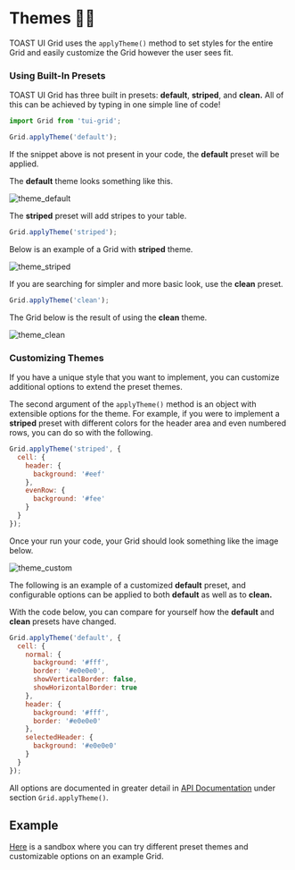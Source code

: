# Themes 👨‍🎨

TOAST UI Grid uses the `applyTheme()` method to set styles for the entire Grid and easily customize the Grid however the user sees fit. 

### Using Built-In Presets

TOAST UI Grid has three built in presets: **default**, **striped**, and **clean.** All of this can be achieved by typing in one simple line of code!

```js
import Grid from 'tui-grid';

Grid.applyTheme('default');
```

If the snippet above is not present in your code, the **default** preset will be applied. 

The **default** theme looks something like this. 

![theme_default](https://user-images.githubusercontent.com/35371660/59335524-b3c10580-8d37-11e9-9ad6-a74e1f30896e.png)

The **striped** preset will add stripes to your table. 

```js
Grid.applyTheme('striped');
```

Below is an example of a Grid with **striped** theme.

![theme_striped](https://user-images.githubusercontent.com/35371660/59335525-b3c10580-8d37-11e9-8d0a-4fc67c58cb6b.png)

If you are searching for simpler and more basic look, use the **clean** preset.

```js
Grid.applyTheme('clean');
```

The Grid below is the result of using the **clean** theme. 

![theme_clean](https://user-images.githubusercontent.com/35371660/59335522-b3c10580-8d37-11e9-83aa-a7cd6e9bbdc6.png)

### Customizing Themes

If you have a unique style that you want to implement, you can customize additional options to extend the preset themes. 

The second argument of the `applyTheme()` method is an object with extensible options for the theme. For example, if you were to implement a **striped** preset with different colors for the header area and even numbered rows, you can do so with the following. 

```js
Grid.applyTheme('striped', {
  cell: {
    header: {
      background: '#eef'
    },
    evenRow: {
      background: '#fee'
    }
  }
});
```

Once your run your code, your Grid should look something like the image below. 

![theme_custom](https://user-images.githubusercontent.com/35371660/59335763-321da780-8d38-11e9-89db-fbd0620ce9e2.png)

The following is an example of a customized **default** preset, and configurable options can be applied to both **default** as well as to **clean.** 

With the code below, you can compare for yourself how the **default** and **clean** presets have changed. 

```js
Grid.applyTheme('default', {
  cell: {
    normal: {
      background: '#fff',
      border: '#e0e0e0',
      showVerticalBorder: false,
      showHorizontalBorder: true
    },
    header: {
      background: '#fff',
      border: '#e0e0e0'
    },
    selectedHeader: {
      background: '#e0e0e0'
    }
  }
});
```

All options are documented in greater detail in [API Documentation](http://nhn.github.io/tui.grid/latest) under section `Grid.applyTheme()`.

## Example

[Here](http://nhn.github.io/tui.grid/latest/tutorial-example07-themes) is a sandbox where you can try different preset themes and customizable options on an example Grid.
